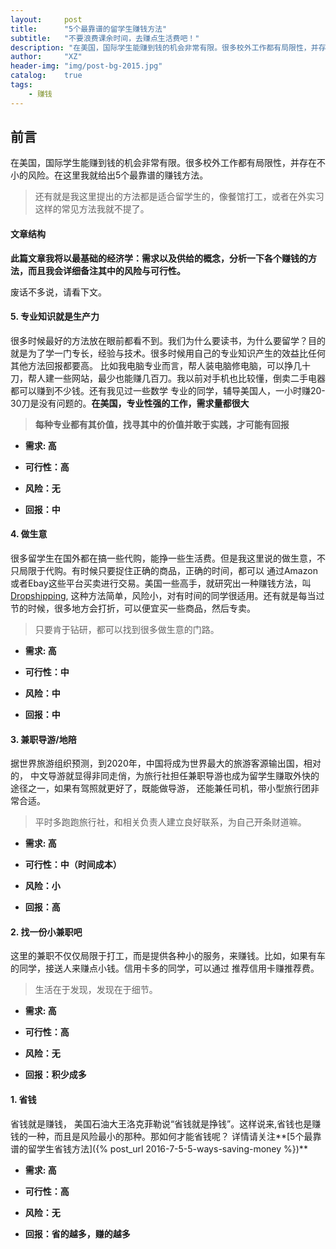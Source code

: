 ```yaml
---
layout:     post
title:      "5个最靠谱的留学生赚钱方法"
subtitle:   "不要浪费课余时间，去赚点生活费吧！"
description: "在美国，国际学生能赚到钱的机会非常有限。很多校外工作都有局限性，并存在不小的风险。在这里我就给出5个最靠谱的赚钱方法。"
author:     "XZ"
header-img: "img/post-bg-2015.jpg"
catalog:    true
tags:
    - 赚钱
---
```


## 前言

在美国，国际学生能赚到钱的机会非常有限。很多校外工作都有局限性，并存在不小的风险。在这里我就给出5个最靠谱的赚钱方法。

> 还有就是我这里提出的方法都是适合留学生的，像餐馆打工，或者在外实习这样的常见方法我就不提了。

#### 文章结构

**此篇文章我将以最基础的经济学：需求以及供给的概念，分析一下各个赚钱的方法，而且我会详细备注其中的风险与可行性。**

废话不多说，请看下文。

#### 5. 专业知识就是生产力

很多时候最好的方法放在眼前都看不到。我们为什么要读书，为什么要留学？目的就是为了学一门专长，经验与技术。很多时候用自己的专业知识产生的效益比任何其他方法回报都要高。
比如我电脑专业而言，帮人装电脑修电脑，可以挣几十刀，帮人建一些网站，最少也能赚几百刀。我以前对手机也比较懂，倒卖二手电器都可以赚到不少钱。还有我见过一些数学
专业的同学，辅导美国人，一小时赚20-30刀是没有问题的。**在美国，专业性强的工作，需求量都很大**

> **每种专业都有其价值，找寻其中的价值并敢于实践，才可能有回报**

* **需求: 高**

* **可行性：高**

* **风险：无**

* **回报：中**

#### 4. 做生意

很多留学生在国外都在搞一些代购，能挣一些生活费。但是我这里说的做生意，不只局限于代购。有时候只要捉住正确的商品，正确的时间，都可以
通过Amazon或者Ebay这些平台买卖进行交易。美国一些高手，就研究出一种赚钱方法，叫[Dropshipping](https://www.shopify.com/guides/dropshipping),
这种方法简单，风险小，对有时间的同学很适用。还有就是每当过节的时候，很多地方会打折，可以便宜买一些商品，然后专卖。

> 只要肯于钻研，都可以找到很多做生意的门路。

* **需求: 高**

* **可行性：中**

* **风险：中**

* **回报：中**

#### 3. 兼职导游/地陪

据世界旅游组织预测，到2020年，中国将成为世界最大的旅游客源输出国，相对的，
中文导游就显得非同走俏，为旅行社担任兼职导游也成为留学生赚取外快的途径之一，如果有驾照就更好了，既能做导游，
还能兼任司机，带小型旅行团非常合适。

> 平时多跑跑旅行社，和相关负责人建立良好联系，为自己开条财道嘛。

* **需求: 高**

* **可行性：中（时间成本）** 

* **风险：小**

* **回报：高**

#### 2. 找一份小兼职吧

这里的兼职不仅仅局限于打工，而是提供各种小的服务，来赚钱。比如，如果有车的同学，接送人来赚点小钱。信用卡多的同学，可以通过
推荐信用卡赚推荐费。

> 生活在于发现，发现在于细节。

* **需求: 高**

* **可行性：高** 

* **风险：无**

* **回报：积少成多**

#### 1. 省钱

省钱就是赚钱， 美国石油大王洛克菲勒说“省钱就是挣钱”。这样说来,省钱也是赚钱的一种，而且是风险最小的那种。那如何才能省钱呢？
详情请关注**[5个最靠谱的留学生省钱方法]({% post_url 2016-7-5-5-ways-saving-money %})**

* **需求: 高**

* **可行性：高** 

* **风险：无**

* **回报：省的越多，赚的越多**
